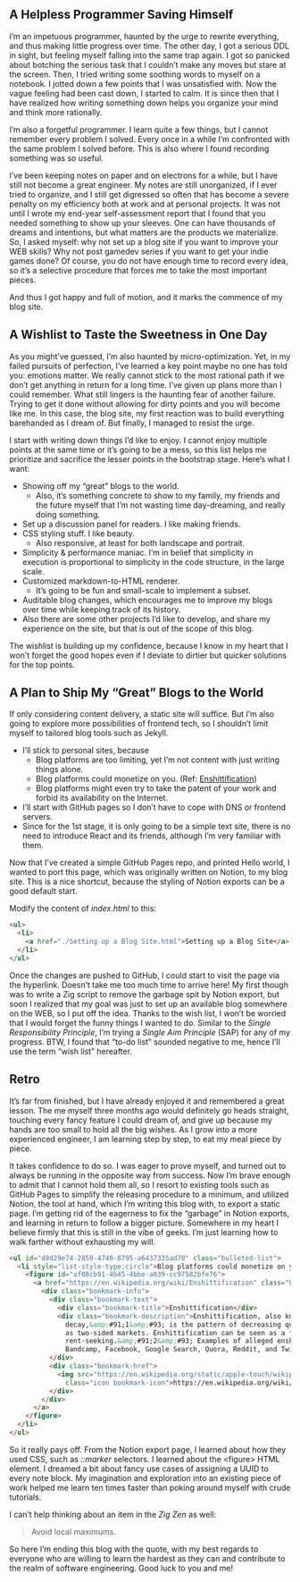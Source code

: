 ## A Helpless Programmer Saving Himself

I’m an impetuous programmer, haunted by the urge to rewrite everything, and thus
making little progress over time. The other day, I got a serious DDL in sight,
but feeling myself falling into the same trap again. I got so panicked about
botching the serious task that I couldn’t make any moves but stare at the
screen. Then, I tried writing some soothing words to myself on a notebook. I
jotted down a few points that I was unsatisfied with. Now the vague feeling had
been cast down, I started to calm. It is since then that I have realized how
writing something down helps you organize your mind and think more rationally.

I’m also a forgetful programmer. I learn quite a few things, but I cannot
remember every problem I solved. Every once in a while I’m confronted with the
same problem I solved before. This is also where I found recording something was
so useful.

I’ve been keeping notes on paper and on electrons for a while, but I have still
not become a great engineer. My notes are still unorganized, if I ever tried to
organize, and I still get digressed so often that has become a severe penalty on
my efficiency both at work and at personal projects. It was not until I wrote my
end-year self-assessment report that I found that you needed something to show
up your sleeves. One can have thousands of dreams and intentions, but what
matters are the products we materialize. So, I asked myself: why not set up a
blog site if you want to improve your WEB skills? Why not post gamedev series if
you want to get your indie games done? Of course, you do not have enough time to
record every idea, so it’s a selective procedure that forces me to take the most
important pieces.

And thus I got happy and full of motion, and it marks the commence of my blog
site.

## A Wishlist to Taste the Sweetness in One Day

As you might’ve guessed, I’m also haunted by micro-optimization. Yet, in my
failed pursuits of perfection, I’ve learned a key point maybe no one has told
you: emotions matter. We really cannot stick to the most rational path if we
don’t get anything in return for a long time. I’ve given up plans more than I
could remember. What still lingers is the haunting fear of another failure.
Trying to get it done without allowing for dirty points and you will become like
me. In this case, the blog site, my first reaction was to build everything
barehanded as I dream of. But finally, I managed to resist the urge.

I start with writing down things I’d like to enjoy. I cannot enjoy multiple
points at the same time or it’s going to be a mess, so this list helps me
prioritize and sacrifice the lesser points in the bootstrap stage. Here’s what I
want:

- Showing off my “great” blogs to the world.
    - Also, it’s something concrete to show to my family, my friends and the
      future myself that I’m not wasting time day-dreaming, and really doing
      something.
- Set up a discussion panel for readers. I like making friends.
- CSS styling stuff. I like beauty.
    - Also responsive, at least for both landscape and portrait.
- Simplicity & performance maniac. I’m in belief that simplicity in execution is
  proportional to simplicity in the code structure, in the large scale.
- Customized markdown-to-HTML renderer.
    - It’s going to be fun and small-scale to implement a subset.
- Auditable blog changes, which encourages me to improve my blogs over time
  while keeping track of its history.
- Also there are some other projects I’d like to develop, and share my
  experience on the site, but that is out of the scope of this blog.

The wishlist is building up my confidence, because I know in my heart that I
won’t forget the good hopes even if I deviate to dirtier but quicker solutions
for the top points.

## A Plan to Ship My “Great” Blogs to the World

If only considering content delivery, a static site will suffice. But I’m also
going to explore more possibilities of frontend tech, so I shouldn’t limit
myself to tailored blog tools such as Jekyll.

- I’ll stick to personal sites, because
    - Blog platforms are too limiting, yet I’m not content with just writing
      things alone.
    - Blog platforms could monetize on you. (Ref: [Enshittification](https://en.wikipedia.org/wiki/Enshittification))
    - Blog platforms might even try to take the patent of your work and forbid its availability on the Internet.
- I’ll start with GitHub pages so I don’t have to cope with DNS or frontend
  servers.
- Since for the 1st stage, it is only going to be a simple text site, there is
  no need to introduce React and its friends, although I’m very familiar with
  them.

Now that I’ve created a simple GitHub Pages repo, and printed Hello world, I
wanted to port this page, which was originally written on Notion, to my blog
site. This is a nice shortcut, because the styling of Notion exports can be a
good default start.

Modify the content of *index.html* to this:

```html
<ul>
  <li>
    <a href="./Setting up a Blog Site.html">Setting up a Blog Site</a>
  </li>
</ul>
```

Once the changes are pushed to GitHub, I could start to visit the page via the
hyperlink. Doesn’t take me too much time to arrive here! My first though was to
write a Zig script to remove the garbage spit by Notion export, but soon I
realized that my goal was just to set up an available blog somewhere on the WEB,
so I put off the idea. Thanks to the wish list, I won’t be worried that I would
forget the funny things I wanted to do. Similar to the *Single Responsibility
Principle*, I’m trying a *Single Aim Principle* (SAP) for any of my progress.
BTW, I found that “to-do list” sounded negative to me, hence I’ll use the term
“wish list” hereafter.

## Retro

It’s far from finished, but I have already enjoyed it and remembered a great
lesson. The me myself three months ago would definitely go heads straight,
touching every fancy feature I could dream of, and give up because my hands are
too small to hold all the big wishes. As I grow into a more experienced
engineer, I am learning step by step, to eat my meal piece by piece.

It takes confidence to do so. I was eager to prove myself, and turned out to
always be running in the opposite way from success. Now I’m brave enough to
admit that I cannot hold them all, so I resort to existing tools such as GitHub
Pages to simplify the releasing procedure to a minimum, and utilized Notion, the
tool at hand, which I’m writing this blog with, to export a static page. I’m
getting rid of the eagerness to fix the “garbage” in Notion exports, and
learning in return to follow a bigger picture. Somewhere in my heart I believe
firmly that this is still in the vibe of geeks. I’m just learning how to walk
farther without exhausting my will.

```html
<ul id="d8d29e74-2850-4740-8795-a6437335ad70" class="bulleted-list">
  <li style="list-style-type:circle">Blog platforms could monetize on you.
    <figure id="af08cb91-4b45-4bbe-a039-cc97582bfe76">
      <a href="https://en.wikipedia.org/wiki/Enshittification" class="bookmark source">
        <div class="bookmark-info">
          <div class="bookmark-text">
            <div class="bookmark-title">Enshittification</div>
            <div class="bookmark-description">Enshittification, also known as platform
              decay,&amp;#91;1&amp;#93; is the pattern of decreasing quality of online platforms that act
              as two-sided markets. Enshittification can be seen as a form of
              rent-seeking.&amp;#91;2&amp;#93; Examples of alleged enshittification have included Amazon,
              Bandcamp, Facebook, Google Search, Quora, Reddit, and Twitter.</div>
          </div>
          <div class="bookmark-href">
            <img src="https://en.wikipedia.org/static/apple-touch/wikipedia.png"
              class="icon bookmark-icon">https://en.wikipedia.org/wiki/Enshittification
          </div>
        </div>
      </a>
    </figure>
  </li>
</ul>
```

So it really pays off. From the Notion export page, I learned about how they
used CSS, such as *::marker* selectors. I learned about the \<figure> HTML
element. I dreamed a bit about fancy use cases of assigning a UUID to every note
block. My imagination and exploration into an existing piece of work helped me
learn ten times faster than poking around myself with crude tutorials.

I can’t help thinking about an item in the *Zig Zen* as well:

> Avoid local maximums.

So here I’m ending this blog with the quote, with my best regards to everyone
who are willing to learn the hardest as they can and contribute to the realm of
software engineering. Good luck to you and me!